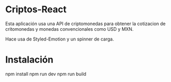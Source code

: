# Criptos-React
Esta aplicación usa una API de criptomonedas para obtener la cotizacion de critomonedas y monedas convencionales como USD y MXN.

Hace usa de Styled-Emotion y un spinner de carga.

# Instalación

npm install
npm run dev
npm run build